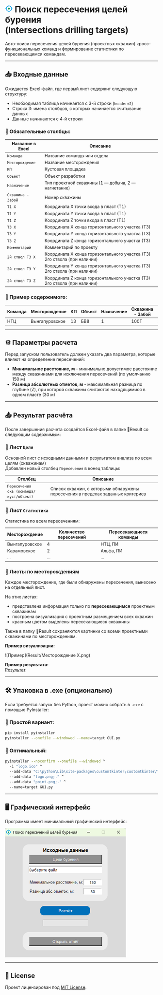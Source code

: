 # <img src="logo.png" alt="logo" width="25"/> Поиск пересечения целей бурения <br> (Intersections drilling targets) 
Авто-поиск пересечения целей бурения (проектных скважин) кросс-функциональных команд и формирование статистики по пересекающимся командам.

---

## 📥 Входные данные 
Ожидается Excel-файл, где первый лист содержит следующую структуру:

- Необходимая таблица начинается с 3-й строки (`header=2`) 
- Строка 3: имена столбцов, с которых начинается считывание данных
- Данные начинаются с 4-й строки

### 🔸 Обязательные столбцы:
| Название в Excel   | Описание                                                                 |
|--------------------|--------------------------------------------------------------------------|
| `Команда`          | Название команды или отдела                                              |
| `Месторождение`    | Название месторождения                                                   |
| `КП`               | Кустовая площадка                                                        |
| `Объект`           | Объект разработки                                                        |
| `Назначение`       | Тип проектной скважины (1 — добыча, 2 — нагнетание)                      |
| `Скважина - Забой` | Номер скважины                                                           |
| `T1 X`             | Координата X точки входа в пласт (Т1)                                    |
| `T1 Y`             | Координата Y точки входа в пласт (Т1)                                    |
| `T1 Z`             | Координата Z точки входа в пласт (Т1)                                    |
| `T3 X`             | Координата X конца горизонтального участка (Т3)                          |
| `T3 Y`             | Координата Y конца горизонтального участка (Т3)                          |
| `T3 Z`             | Координата Z конца горизонтального участка (Т3)                          |
| `Комментарий`      | Комментарий по проекту                                                   |
| `2й ствол T3 X`    | Координата X конца горизонтального участка (Т3) 2го ствола (при наличии) |
| `2й ствол T3 Y`    | Координата Y конца горизонтального участка (Т3) 2го ствола (при наличии) |
| `2й ствол T3 Z`    | Координата Z конца горизонтального участка (Т3) 2го ствола (при наличии) |

### 🔹 Пример содержимого:
| Команда | Месторождение  | КП | Объект | Назначение | Скважина - Забой | T1 X  | T1 Y  | T1 Z | T3 X  | T3 Y  | T3 Z | Комментарий |
|---------|----------------|----|--------|------------|------------------|-------|-------|------|-------|-------|------|-------------|
| НТЦ     | Вынгапуровское | 13 | БВ8    | 1          | 100Г             | 55318 | 69821 | 2555 | 55558 | 69327 | 2567 | 2025 г      |

---

## ⚙️ Параметры расчета
Перед запуском пользователь должен указать два параметра, которые влияют на определение пересечений:

- **Минимальное расстояние, м** - минимально допустимое расстояние между скважинами 
для исключения пересечений (по умолчанию 150 м)
- **Разница абсолютных отметок, м** - максимальная разница по глубине (Z), 
при которой скважины считаются находящимися в одном пласте (30 м)

---

## 📤 Результат расчёта
После завершения расчета создаётся Excel-файл в папке 📁Result со следующим содержимым:

### 🔹 Лист `Цели`
Основной лист с исходными данными и результатом анализа по всем целям (скважинам)  
Добавлен новый столбец `Пересечения` в конец таблицы:

| Столбец                                         | Описание                                                                        |
|-------------------------------------------------|---------------------------------------------------------------------------------|
| `Пересечения` <br/>`скв (команда/куст/объект)`  | Список скважин, с которыми обнаружены пересечения в пределах заданных критериев |


### 🔹 Лист `Статистика`
Статистика по всем пересечениям:

| Месторождение       | Количество пересечений | Пересекающиеся команды |
|---------------------|------------------------|------------------------|
| Вынгапуровское      | 4                      | НТЦ, ПИ                |
| Карамовское         | 2                      | Альфа, ПИ              |
| ...                 | ...                    | ...                    |


### 🔹 Листы по месторождениям
Каждое месторождение, где были обнаружены пересечения, вынесено на отдельный лист. 

На этих листах:
- представлена информация только по **пересекающимся** проектным скважинам
- построена визуализация с проектным размещением всех скважин
- красным цветом выделены пересекающиеся скважины

Также в папку 📁Result сохраняются картинки со всеми проектными скважинами по месторождениям.

**Пример визуализации:**  

![Пример](Result/Месторождение X.png)

**Пример результата:**  
[Результат](Result)

---

## 🛠️ Упаковка в .exe (опционально)
Если требуется запуск без Python, проект можно собрать в `.exe` с помощью PyInstaller:  
### 🔹 Простой вариант:

```bash
pip install pyinstaller
pyinstaller --onefile --windowed --name=target GUI.py
```

### 🔹 Оптимальный:

```bash
pyinstaller --noconfirm --onefile --windowed ^
  -i "logo.ico" ^
  --add-data "C:\python\Lib\site-packages\customtkinter;customtkinter/" ^
  --add-data "logo.png;." ^
  --add-data "point.png;." ^
  --name=target GUI.py
```

---

## 🖥️ Графический интерфейс

Программа имеет минимальный графический интерфейс:  

![Интерфейс приложения](/GUI.png)

---

## 📄 License
Проект лицензирован под [MIT License](LICENSE).